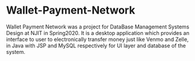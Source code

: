 # Wallet-Payment-Network

Wallet Payment Network was a project for DataBase Management Systems Design at NJIT in Spring2020. It is a desktop application which provides an interface to user to electronically transfer money just like Venmo and Zelle, in Java with JSP and MySQL respectively for UI layer and database of the system.
